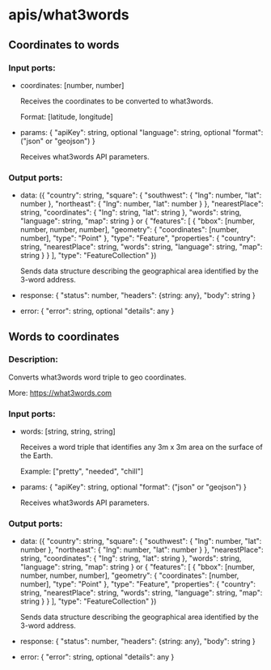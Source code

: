 # apis/what3words

## Coordinates to words

### Input ports: 
* coordinates: [number, number]

    Receives the coordinates to be converted to what3words.
    
    Format: [latitude, longitude]


* params: {
  "apiKey": string,
  optional "language": string,
  optional "format": ("json" or "geojson")
}

    Receives what3words API parameters.


### Output ports: 
* data: ({
  "country": string,
  "square": {
      "southwest": {
          "lng": number,
          "lat": number
      },
      "northeast": {
          "lng": number,
          "lat": number
      }
  },
  "nearestPlace": string,
  "coordinates": {
      "lng": string,
      "lat": string
  },
  "words": string,
  "language": string,
  "map": string
}
or
{
  "features": [
      {
          "bbox": [number, number, number, number],
          "geometry": {
              "coordinates": [number, number],
              "type": "Point"
          },
          "type": "Feature",
          "properties": {
              "country": string,
              "nearestPlace": string,
              "words": string,
              "language": string,
              "map": string
          }
      }
  ],
  "type": "FeatureCollection"
})

    Sends data structure describing the geographical area identified by the 3-word address.


* response: {
  "status": number,
  "headers": {string: any},
  "body": string
}

* error: {
  "error": string,
  optional "details": any
}



## Words to coordinates

### Description:
Converts what3words word triple to geo coordinates.

More:
https://what3words.com

### Input ports: 
* words: [string, string, string]

    Receives a word triple that identifies any 3m x 3m area on the surface of the Earth.
    
    Example:
    ["pretty", "needed", "chill"]


* params: {
  "apiKey": string,
  optional "format": ("json" or "geojson")
}

    Receives what3words API parameters.


### Output ports: 
* data: ({
  "country": string,
  "square": {
      "southwest": {
          "lng": number,
          "lat": number
      },
      "northeast": {
          "lng": number,
          "lat": number
      }
  },
  "nearestPlace": string,
  "coordinates": {
      "lng": string,
      "lat": string
  },
  "words": string,
  "language": string,
  "map": string
}
or
{
  "features": [
      {
          "bbox": [number, number, number, number],
          "geometry": {
              "coordinates": [number, number],
              "type": "Point"
          },
          "type": "Feature",
          "properties": {
              "country": string,
              "nearestPlace": string,
              "words": string,
              "language": string,
              "map": string
          }
      }
  ],
  "type": "FeatureCollection"
})

    Sends data structure describing the geographical area identified by the 3-word address.


* response: {
  "status": number,
  "headers": {string: any},
  "body": string
}

* error: {
  "error": string,
  optional "details": any
}

